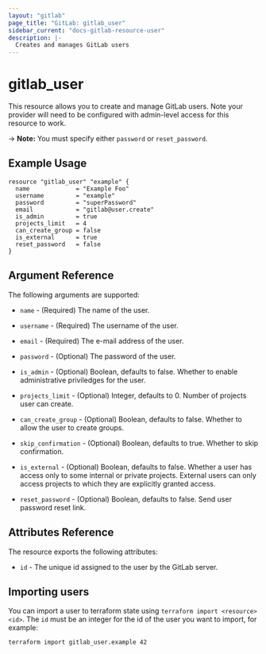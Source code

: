```yaml
---
layout: "gitlab"
page_title: "GitLab: gitlab_user"
sidebar_current: "docs-gitlab-resource-user"
description: |-
  Creates and manages GitLab users
---
```


# gitlab\_user

This resource allows you to create and manage GitLab users.
Note your provider will need to be configured with admin-level access for this resource to work.

-> **Note:** You must specify either `password` or `reset_password`.

## Example Usage

```hcl
resource "gitlab_user" "example" {
  name             = "Example Foo"
  username         = "example"
  password         = "superPassword"
  email            = "gitlab@user.create"
  is_admin         = true
  projects_limit   = 4
  can_create_group = false
  is_external      = true
  reset_password   = false
}
```

## Argument Reference

The following arguments are supported:

* `name` - (Required) The name of the user.

* `username` - (Required) The username of the user.

* `email` - (Required) The e-mail address of the user.

* `password` - (Optional) The password of the user.

* `is_admin` - (Optional) Boolean, defaults to false.  Whether to enable administrative priviledges
for the user.

* `projects_limit` - (Optional) Integer, defaults to 0.  Number of projects user can create.

* `can_create_group` - (Optional) Boolean, defaults to false. Whether to allow the user to create groups.

* `skip_confirmation` - (Optional) Boolean, defaults to true. Whether to skip confirmation.

* `is_external` - (Optional) Boolean, defaults to false. Whether a user has access only to some internal or private projects. External users can only access projects to which they are explicitly granted access.

* `reset_password` - (Optional) Boolean, defaults to false. Send user password reset link.

## Attributes Reference

The resource exports the following attributes:

* `id` - The unique id assigned to the user by the GitLab server.

## Importing users

You can import a user to terraform state using `terraform import <resource> <id>`.
The `id` must be an integer for the id of the user you want to import,
for example:

    terraform import gitlab_user.example 42
